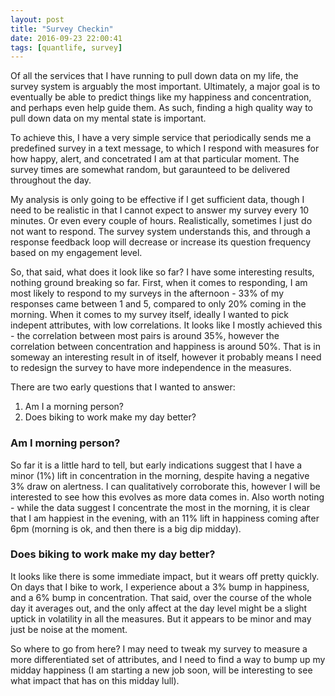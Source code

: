 ```yaml
---
layout: post
title: "Survey Checkin"
date: 2016-09-23 22:00:41
tags: [quantlife, survey]
---
```


Of all the services that I have running to pull down data on my life, the survey system is arguably the most important.  Ultimately, a major goal is to eventually be able to predict things like my happiness and concentration, and perhaps even help guide them.  As such, finding a high quality way to pull down data on my mental state is important.

To achieve this, I have a very simple service that periodically sends me a predefined survey in a text message, to which I respond with measures for how happy, alert, and concetrated I am at that particular moment.  The survey times are somewhat random, but garaunteed to be delivered throughout the day.

My analysis is only going to be effective if I get sufficient data, though I need to be realistic in that I cannot expect to answer my survey every 10 minutes.   Or even every couple of hours.  Realistically, sometimes I just do not want to respond.  The survey system understands this, and through a response feedback loop will decrease or increase its question frequency based on my engagement level.

So, that said, what does it look like so far?  I have some interesting results, nothing ground breaking so far.  First, when it comes to responding, I am most likely to respond to my surveys in the afternoon - 33% of my responses came between 1 and 5, compared to only 20% coming in the morning.  When it comes to my survey itself, ideally I wanted to pick indepent attributes, with low correlations.  It looks like I mostly achieved this - the correlation between most pairs is around 35%, however the correlation between concentration and happiness is around 50%.  That is in someway an interesting result in of itself, however it probably means I need to redesign the survey to have more independence in the measures.

There are two early questions that I wanted to answer:

1. Am I a morning person?
2. Does biking to work make my day better?

### Am I morning person?
So far it is a little hard to tell, but early indications suggest that I have a minor (1%) lift in concentration in the morning, despite having a negative 3% draw on alertness.  I can qualitatively corroborate this, however I will be interested to see how this evolves as more data comes in.  Also worth noting - while the data suggest I concentrate the most in the morning, it is clear that I am happiest in the evening, with an 11% lift in happiness coming after 6pm (morning is ok, and then there is a big dip midday).

### Does biking to work make my day better?
It looks like there is some immediate impact, but it wears off pretty quickly.  On days that I bike to work, I experience about a 3% bump in happiness, and a 6% bump in concentration.  That said, over the course of the whole day it averages out, and the only affect at the day level might be a slight uptick in volatility in all the measures.  But it appears to be minor and may just be noise at the moment.

So where to go from here?  I may need to tweak my survey to measure a more differentiated set of attributes, and I need to find a way to bump up my midday happiness (I am starting a new job soon, will be interesting to see what impact that has on this midday lull).
